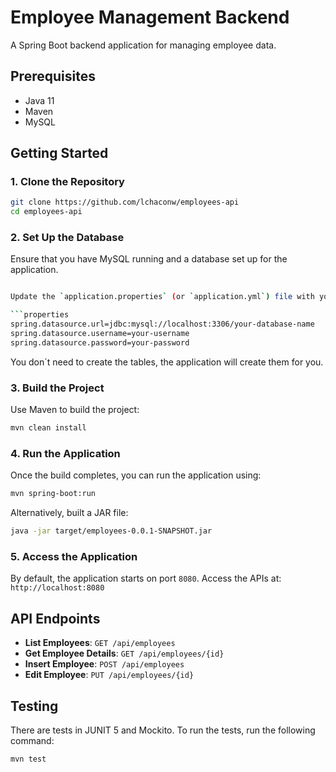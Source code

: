 # Employee Management Backend

A Spring Boot backend application for managing employee data.

## Prerequisites

- Java 11
- Maven
- MySQL

## Getting Started

### 1. Clone the Repository

```bash
git clone https://github.com/lchaconw/employees-api
cd employees-api
```

### 2. Set Up the Database

Ensure that you have MySQL running and a database set up for the application.

```bash

Update the `application.properties` (or `application.yml`) file with your database connection details:

```properties
spring.datasource.url=jdbc:mysql://localhost:3306/your-database-name
spring.datasource.username=your-username
spring.datasource.password=your-password
```

You don´t need to create the tables, the application will create them for you.

### 3. Build the Project

Use Maven to build the project:

```bash
mvn clean install
```

### 4. Run the Application

Once the build completes, you can run the application using:

```bash
mvn spring-boot:run
```

Alternatively, built a JAR file:

```bash
java -jar target/employees-0.0.1-SNAPSHOT.jar
```

### 5. Access the Application

By default, the application starts on port `8080`. Access the APIs at: `http://localhost:8080`

## API Endpoints

- **List Employees**: `GET /api/employees`
- **Get Employee Details**: `GET /api/employees/{id}`
- **Insert Employee**: `POST /api/employees`
- **Edit Employee**: `PUT /api/employees/{id}`

## Testing

There are tests in JUNIT 5 and Mockito. To run the tests, run the following command:

```bash
mvn test
```

